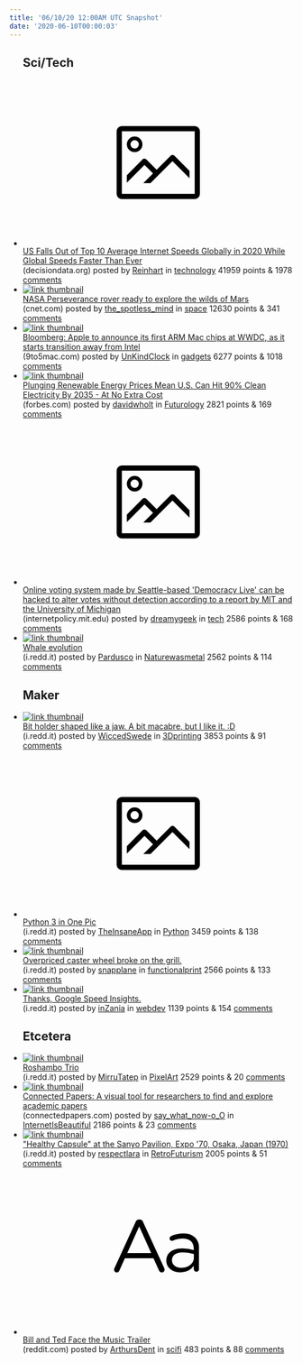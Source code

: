 ```yaml
---
title: '06/10/20 12:00AM UTC Snapshot'
date: '2020-06-10T00:00:03'
---
```

<ul>
<h2>Sci/Tech</h2>

<li><a href='https://decisiondata.org/news/analysis-us-falls-out-of-top-10-average-internet-speeds/'><svg version='1.1' viewBox='-34 -14 104 64' preserveAspectRatio='xMidYMid meet' xmlns='http://www.w3.org/2000/svg' xmlns:xlink='http://www.w3.org/1999/xlink'>
    <title>link thumbnail</title>
    <path d='M32,4H4A2,2,0,0,0,2,6V30a2,2,0,0,0,2,2H32a2,2,0,0,0,2-2V6A2,2,0,0,0,32,4ZM4,30V6H32V30Z'></path>
    <path d='M8.92,14a3,3,0,1,0-3-3A3,3,0,0,0,8.92,14Zm0-4.6A1.6,1.6,0,1,1,7.33,11,1.6,1.6,0,0,1,8.92,9.41Z'></path>
    <path d='M22.78,15.37l-5.4,5.4-4-4a1,1,0,0,0-1.41,0L5.92,22.9v2.83l6.79-6.79L16,22.18l-3.75,3.75H15l8.45-8.45L30,24V21.18l-5.81-5.81A1,1,0,0,0,22.78,15.37Z'></path>
    </svg></a><div><div class='linkTitle'><a href='https://decisiondata.org/news/analysis-us-falls-out-of-top-10-average-internet-speeds/'>US Falls Out of Top 10 Average Internet Speeds Globally in 2020 While Global Speeds Faster Than Ever</a></div>(decisiondata.org) posted by <a href='https://www.reddit.com/user/Reinhart'>Reinhart</a> in <a href='https://www.reddit.com/r/technology'>technology</a> 41959 points & 1978 <a href='https://www.reddit.com/r/technology/comments/gzo7o9/us_falls_out_of_top_10_average_internet_speeds/'>comments</a></div></li>

<li><a href='https://www.cnet.com/pictures/nasa-perseverance-rover-ready-to-explore-the-wilds-of-mars/'><img src='https://b.thumbs.redditmedia.com/77XiqGkCknJc0T0LGkNxXlVbk6MskeZ01B_K635R4Jk.jpg' alt='link thumbnail'></a><div><div class='linkTitle'><a href='https://www.cnet.com/pictures/nasa-perseverance-rover-ready-to-explore-the-wilds-of-mars/'>NASA Perseverance rover ready to explore the wilds of Mars</a></div>(cnet.com) posted by <a href='https://www.reddit.com/user/the_spotless_mind'>the_spotless_mind</a> in <a href='https://www.reddit.com/r/space'>space</a> 12630 points & 341 <a href='https://www.reddit.com/r/space/comments/gzmgnj/nasa_perseverance_rover_ready_to_explore_the/'>comments</a></div></li>

<li><a href='https://9to5mac.com/2020/06/09/apple-arm-mac-starts-wwdc/'><img src='https://b.thumbs.redditmedia.com/uGeD-Ufb5o1uQ96_CZtJqN3x_TXS9I1JGznecAN81bc.jpg' alt='link thumbnail'></a><div><div class='linkTitle'><a href='https://9to5mac.com/2020/06/09/apple-arm-mac-starts-wwdc/'>Bloomberg: Apple to announce its first ARM Mac chips at WWDC, as it starts transition away from Intel</a></div>(9to5mac.com) posted by <a href='https://www.reddit.com/user/UnKindClock'>UnKindClock</a> in <a href='https://www.reddit.com/r/gadgets'>gadgets</a> 6277 points & 1018 <a href='https://www.reddit.com/r/gadgets/comments/gzkhrr/bloomberg_apple_to_announce_its_first_arm_mac/'>comments</a></div></li>

<li><a href='https://www.forbes.com/sites/energyinnovation/2020/06/09/plunging-renewable-energy-prices-mean-us-can-hit-90-clean-electricity-by-2035at-no-extra-cost/#5def95402f9b'><img src='https://b.thumbs.redditmedia.com/36eIyyY2ml7hbr1ZYjTa70s1FPkIMJbe91d2Yfuskkc.jpg' alt='link thumbnail'></a><div><div class='linkTitle'><a href='https://www.forbes.com/sites/energyinnovation/2020/06/09/plunging-renewable-energy-prices-mean-us-can-hit-90-clean-electricity-by-2035at-no-extra-cost/#5def95402f9b'>Plunging Renewable Energy Prices Mean U.S. Can Hit 90% Clean Electricity By 2035 - At No Extra Cost</a></div>(forbes.com) posted by <a href='https://www.reddit.com/user/davidwholt'>davidwholt</a> in <a href='https://www.reddit.com/r/Futurology'>Futurology</a> 2821 points & 169 <a href='https://www.reddit.com/r/Futurology/comments/gzmaul/plunging_renewable_energy_prices_mean_us_can_hit/'>comments</a></div></li>

<li><a href='https://internetpolicy.mit.edu/wp-content/uploads/2020/06/OmniBallot.pdf'><svg version='1.1' viewBox='-34 -14 104 64' preserveAspectRatio='xMidYMid meet' xmlns='http://www.w3.org/2000/svg' xmlns:xlink='http://www.w3.org/1999/xlink'>
    <title>link thumbnail</title>
    <path d='M32,4H4A2,2,0,0,0,2,6V30a2,2,0,0,0,2,2H32a2,2,0,0,0,2-2V6A2,2,0,0,0,32,4ZM4,30V6H32V30Z'></path>
    <path d='M8.92,14a3,3,0,1,0-3-3A3,3,0,0,0,8.92,14Zm0-4.6A1.6,1.6,0,1,1,7.33,11,1.6,1.6,0,0,1,8.92,9.41Z'></path>
    <path d='M22.78,15.37l-5.4,5.4-4-4a1,1,0,0,0-1.41,0L5.92,22.9v2.83l6.79-6.79L16,22.18l-3.75,3.75H15l8.45-8.45L30,24V21.18l-5.81-5.81A1,1,0,0,0,22.78,15.37Z'></path>
    </svg></a><div><div class='linkTitle'><a href='https://internetpolicy.mit.edu/wp-content/uploads/2020/06/OmniBallot.pdf'>Online voting system made by Seattle-based 'Democracy Live' can be hacked to alter votes without detection according to a report by MIT and the University of Michigan</a></div>(internetpolicy.mit.edu) posted by <a href='https://www.reddit.com/user/dreamygeek'>dreamygeek</a> in <a href='https://www.reddit.com/r/tech'>tech</a> 2586 points & 168 <a href='https://www.reddit.com/r/tech/comments/gzjzz8/online_voting_system_made_by_seattlebased/'>comments</a></div></li>

<li><a href='https://i.redd.it/zhn9jj6hvv351.jpg'><img src='https://b.thumbs.redditmedia.com/VQm3uP0ix7WmONVdVvCJE_Fn359f9KbjlAcvPWpJtzc.jpg' alt='link thumbnail'></a><div><div class='linkTitle'><a href='https://i.redd.it/zhn9jj6hvv351.jpg'>Whale evolution</a></div>(i.redd.it) posted by <a href='https://www.reddit.com/user/Pardusco'>Pardusco</a> in <a href='https://www.reddit.com/r/Naturewasmetal'>Naturewasmetal</a> 2562 points & 114 <a href='https://www.reddit.com/r/Naturewasmetal/comments/gzmrqm/whale_evolution/'>comments</a></div></li>

<h2>Maker</h2>

<li><a href='https://i.redd.it/cq490nc6cx351.jpg'><img src='https://a.thumbs.redditmedia.com/mkrjjH7NSFGw3tHfhaqV-i9OrIWCPzODenYRXics0H4.jpg' alt='link thumbnail'></a><div><div class='linkTitle'><a href='https://i.redd.it/cq490nc6cx351.jpg'>Bit holder shaped like a jaw. A bit macabre, but I like it. :D</a></div>(i.redd.it) posted by <a href='https://www.reddit.com/user/WiccedSwede'>WiccedSwede</a> in <a href='https://www.reddit.com/r/3Dprinting'>3Dprinting</a> 3853 points & 91 <a href='https://www.reddit.com/r/3Dprinting/comments/gzsdnz/bit_holder_shaped_like_a_jaw_a_bit_macabre_but_i/'>comments</a></div></li>

<li><a href='https://i.redd.it/dixavkhibu351.png'><svg version='1.1' viewBox='-34 -14 104 64' preserveAspectRatio='xMidYMid meet' xmlns='http://www.w3.org/2000/svg' xmlns:xlink='http://www.w3.org/1999/xlink'>
    <title>link thumbnail</title>
    <path d='M32,4H4A2,2,0,0,0,2,6V30a2,2,0,0,0,2,2H32a2,2,0,0,0,2-2V6A2,2,0,0,0,32,4ZM4,30V6H32V30Z'></path>
    <path d='M8.92,14a3,3,0,1,0-3-3A3,3,0,0,0,8.92,14Zm0-4.6A1.6,1.6,0,1,1,7.33,11,1.6,1.6,0,0,1,8.92,9.41Z'></path>
    <path d='M22.78,15.37l-5.4,5.4-4-4a1,1,0,0,0-1.41,0L5.92,22.9v2.83l6.79-6.79L16,22.18l-3.75,3.75H15l8.45-8.45L30,24V21.18l-5.81-5.81A1,1,0,0,0,22.78,15.37Z'></path>
    </svg></a><div><div class='linkTitle'><a href='https://i.redd.it/dixavkhibu351.png'>Python 3 in One Pic</a></div>(i.redd.it) posted by <a href='https://www.reddit.com/user/TheInsaneApp'>TheInsaneApp</a> in <a href='https://www.reddit.com/r/Python'>Python</a> 3459 points & 138 <a href='https://www.reddit.com/r/Python/comments/gzila7/python_3_in_one_pic/'>comments</a></div></li>

<li><a href='https://i.redd.it/y0z6sphxks351.jpg'><img src='https://b.thumbs.redditmedia.com/oyLGC5pN7Kzd7UMjL25jf93YZtFNTQ66lXsjUUdvsQI.jpg' alt='link thumbnail'></a><div><div class='linkTitle'><a href='https://i.redd.it/y0z6sphxks351.jpg'>Overpriced caster wheel broke on the grill.</a></div>(i.redd.it) posted by <a href='https://www.reddit.com/user/snapplane'>snapplane</a> in <a href='https://www.reddit.com/r/functionalprint'>functionalprint</a> 2566 points & 133 <a href='https://www.reddit.com/r/functionalprint/comments/gzdloy/overpriced_caster_wheel_broke_on_the_grill/'>comments</a></div></li>

<li><a href='https://i.redd.it/b0ylwg5zis351.png'><img src='https://b.thumbs.redditmedia.com/aJ6s4SUJKjPxt0GcNeI05cn2IWFIE-wwh7MTIx0fVLI.jpg' alt='link thumbnail'></a><div><div class='linkTitle'><a href='https://i.redd.it/b0ylwg5zis351.png'>Thanks, Google Speed Insights.</a></div>(i.redd.it) posted by <a href='https://www.reddit.com/user/inZania'>inZania</a> in <a href='https://www.reddit.com/r/webdev'>webdev</a> 1139 points & 154 <a href='https://www.reddit.com/r/webdev/comments/gzdfb0/thanks_google_speed_insights/'>comments</a></div></li>

<h2>Etcetera</h2>

<li><a href='https://i.redd.it/45u1uznv3v351.png'><img src='https://a.thumbs.redditmedia.com/8LpS3y_NUAkQRIJfC2F-HERbZxs9b7W0MAeA_mTR0i0.jpg' alt='link thumbnail'></a><div><div class='linkTitle'><a href='https://i.redd.it/45u1uznv3v351.png'>Roshambo Trio</a></div>(i.redd.it) posted by <a href='https://www.reddit.com/user/MirruTatep'>MirruTatep</a> in <a href='https://www.reddit.com/r/PixelArt'>PixelArt</a> 2529 points & 20 <a href='https://www.reddit.com/r/PixelArt/comments/gzkjae/roshambo_trio/'>comments</a></div></li>

<li><a href='https://www.connectedpapers.com/main/7bba95b3d145564025e26b49ca67f13f884f8560/Superintelligence-Paths-Dangers-Strategies/graph'><img src='https://b.thumbs.redditmedia.com/q087A9S0f4VQlKR9VbVf6rvDURWXw7R49DeMsH8Avqk.jpg' alt='link thumbnail'></a><div><div class='linkTitle'><a href='https://www.connectedpapers.com/main/7bba95b3d145564025e26b49ca67f13f884f8560/Superintelligence-Paths-Dangers-Strategies/graph'>Connected Papers: A visual tool for researchers to find and explore academic papers</a></div>(connectedpapers.com) posted by <a href='https://www.reddit.com/user/say_what_now-o_O'>say_what_now-o_O</a> in <a href='https://www.reddit.com/r/InternetIsBeautiful'>InternetIsBeautiful</a> 2186 points & 23 <a href='https://www.reddit.com/r/InternetIsBeautiful/comments/gzocju/connected_papers_a_visual_tool_for_researchers_to/'>comments</a></div></li>

<li><a href='https://i.redd.it/jws37k9iaw351.jpg'><img src='https://b.thumbs.redditmedia.com/Cvd8DVYaFza-A82xquzyFnEjaCAec9t_Sli_ZxuG3Pw.jpg' alt='link thumbnail'></a><div><div class='linkTitle'><a href='https://i.redd.it/jws37k9iaw351.jpg'>"Healthy Capsule" at the Sanyo Pavilion, Expo '70, Osaka, Japan (1970)</a></div>(i.redd.it) posted by <a href='https://www.reddit.com/user/respectlara'>respectlara</a> in <a href='https://www.reddit.com/r/RetroFuturism'>RetroFuturism</a> 2005 points & 51 <a href='https://www.reddit.com/r/RetroFuturism/comments/gzo923/healthy_capsule_at_the_sanyo_pavilion_expo_70/'>comments</a></div></li>

<li><a href='https://www.reddit.com/r/scifi/comments/gzpene/bill_and_ted_face_the_music_trailer/'><svg version='1.1' viewBox='-34 -12 104 64' preserveAspectRatio='xMidYMid slice' xmlns='http://www.w3.org/2000/svg' xmlns:xlink='http://www.w3.org/1999/xlink'>
    <title>text link thumbnail</title>
    <path d='M12.19,8.84a1.45,1.45,0,0,0-1.4-1h-.12a1.46,1.46,0,0,0-1.42,1L1.14,26.56a1.29,1.29,0,0,0-.14.59,1,1,0,0,0,1,1,1.12,1.12,0,0,0,1.08-.77l2.08-4.65h11l2.08,4.59a1.24,1.24,0,0,0,1.12.83,1.08,1.08,0,0,0,1.08-1.08,1.64,1.64,0,0,0-.14-.57ZM6.08,20.71l4.59-10.22,4.6,10.22Z'>
    </path>
    <path d='M32.24,14.78A6.35,6.35,0,0,0,27.6,13.2a11.36,11.36,0,0,0-4.7,1,1,1,0,0,0-.58.89,1,1,0,0,0,.94.92,1.23,1.23,0,0,0,.39-.08,8.87,8.87,0,0,1,3.72-.81c2.7,0,4.28,1.33,4.28,3.92v.5a15.29,15.29,0,0,0-4.42-.61c-3.64,0-6.14,1.61-6.14,4.64v.05c0,2.95,2.7,4.48,5.37,4.48a6.29,6.29,0,0,0,5.19-2.48V26.9a1,1,0,0,0,1,1,1,1,0,0,0,1-1.06V19A5.71,5.71,0,0,0,32.24,14.78Zm-.56,7.7c0,2.28-2.17,3.89-4.81,3.89-1.94,0-3.61-1.06-3.61-2.86v-.06c0-1.8,1.5-3,4.2-3a15.2,15.2,0,0,1,4.22.61Z'>
    </path>
    </svg></a><div><div class='linkTitle'><a href='https://www.reddit.com/r/scifi/comments/gzpene/bill_and_ted_face_the_music_trailer/'>Bill and Ted Face the Music Trailer</a></div>(reddit.com) posted by <a href='https://www.reddit.com/user/ArthursDent'>ArthursDent</a> in <a href='https://www.reddit.com/r/scifi'>scifi</a> 483 points & 88 <a href='https://www.reddit.com/r/scifi/comments/gzpene/bill_and_ted_face_the_music_trailer/'>comments</a></div></li>

</ul>
